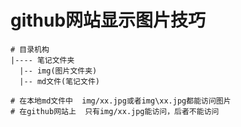 # github网站显示图片技巧

```
# 目录机构
|---- 笔记文件夹
  |-- img(图片文件夹)  
  |-- md文件(笔记文件)

# 在本地md文件中  img/xx.jpg或者img\xx.jpg都能访问图片
# 在github网站上  只有img/xx.jpg能访问，后者不能访问
```

